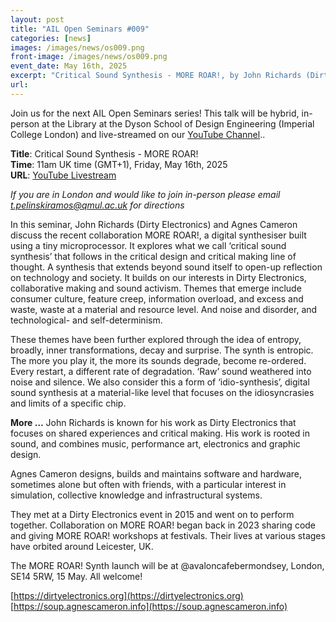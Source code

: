 ```yaml
---
layout: post
title: "AIL Open Seminars #009"
categories: [news]
images: /images/news/os009.png
front-image: /images/news/os009.png
event_date: May 16th, 2025
excerpt: "Critical Sound Synthesis - MORE ROAR!, by John Richards (Dirty Electronics) and Agnes Cameron "
url:
---
```


Join us for the next AIL Open Seminars series! This talk will be hybrid, in-person at the Library at the Dyson School of Design Engineering (Imperial College London) and live-streamed on our [YouTube Channel](https://www.youtube.com/c/augmentedinstrumentslab)..

**Title**: Critical Sound Synthesis - MORE ROAR!\
**Time**: 11am UK time (GMT+1), Friday, May 16th, 2025\
**URL**: [YouTube Livestream](https://www.youtube.com/c/augmentedinstrumentslab)

_If you are in London and would like to join in-person please email t.pelinskiramos@qmul.ac.uk for directions_

In this seminar, John Richards (Dirty Electronics) and Agnes Cameron discuss the recent collaboration MORE ROAR!, a digital synthesiser built using a tiny microprocessor. It explores what we call ‘critical sound synthesis’ that follows in the critical design and critical making line of thought. A synthesis that extends beyond sound itself to open-up reflection on technology and society. It builds on our interests in Dirty Electronics, collaborative making and sound activism. Themes that emerge include consumer culture, feature creep, information overload, and excess and waste, waste at a material and resource level. And noise and disorder, and technological- and self-determinism.

These themes have been further explored through the idea of entropy, broadly, inner transformations, decay and surprise. The synth is entropic. The more you play it, the more its sounds degrade, become re-ordered. Every restart, a different rate of degradation. ‘Raw’ sound weathered into noise and silence. We also consider this a form of ‘idio-synthesis’, digital sound synthesis at a material-like level that focuses on the idiosyncrasies and limits of a specific chip.

**More …**
John Richards is known for his work as Dirty Electronics that focuses on shared experiences and critical making. His work is rooted in sound, and combines music, performance art, electronics and graphic design.

Agnes Cameron designs, builds and maintains software and hardware, sometimes alone but often with friends, with a particular interest in simulation, collective knowledge and infrastructural systems.

They met at a Dirty Electronics event in 2015 and went on to perform together. Collaboration on MORE ROAR! began back in 2023 sharing code and giving MORE ROAR! workshops at festivals. Their lives at various stages have orbited around Leicester, UK.

The MORE ROAR! Synth launch will be at @avaloncafebermondsey, London, SE14 5RW, 15 May. All welcome!

[https://dirtyelectronics.org](https://dirtyelectronics.org)
[https://soup.agnescameron.info](https://soup.agnescameron.info)
